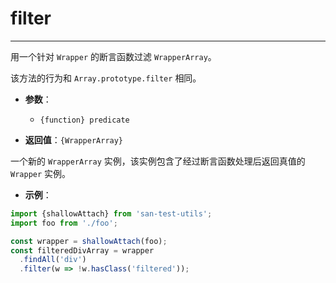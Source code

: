 # filter
---

用一个针对 `Wrapper` 的断言函数过滤 `WrapperArray`。

该方法的行为和 `Array.prototype.filter` 相同。

* **参数**：

    - `{function} predicate`

* **返回值**：`{WrapperArray}`

一个新的 `WrapperArray` 实例，该实例包含了经过断言函数处理后返回真值的 `Wrapper` 实例。

* **示例**：

```js
import {shallowAttach} from 'san-test-utils';
import foo from './foo';

const wrapper = shallowAttach(foo);
const filteredDivArray = wrapper
  .findAll('div')
  .filter(w => !w.hasClass('filtered'));
```
